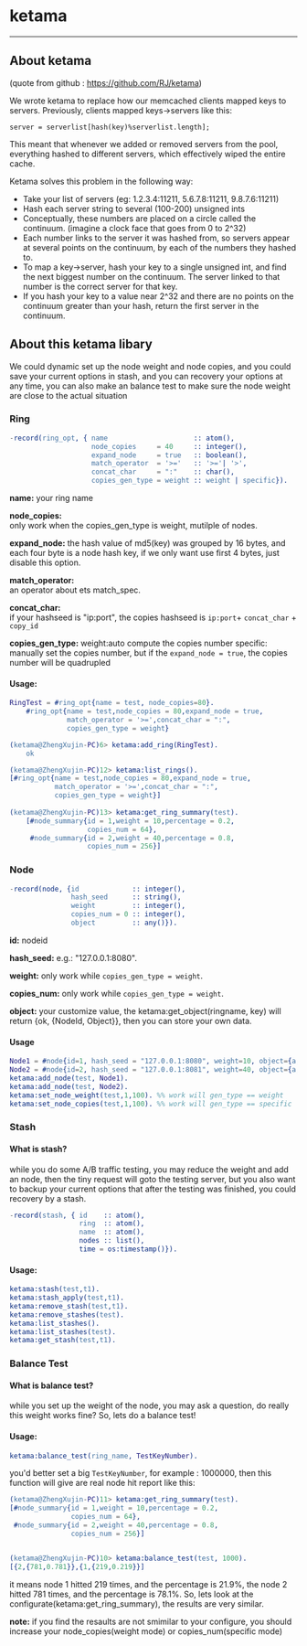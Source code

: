 # ketama
---

## About ketama 
(quote from github : https://github.com/RJ/ketama)

We wrote ketama to replace how our memcached clients mapped keys to servers.
Previously, clients mapped keys->servers like this:

    server = serverlist[hash(key)%serverlist.length];

This meant that whenever we added or removed servers from the pool, everything
hashed to different servers, which effectively wiped the entire cache.

Ketama solves this problem in the following way:

 * Take your list of servers (eg: 1.2.3.4:11211, 5.6.7.8:11211, 9.8.7.6:11211)
 * Hash each server string to several (100-200) unsigned ints
 * Conceptually, these numbers are placed on a circle called the continuum.
   (imagine a clock face that goes from 0 to 2^32)
 * Each number links to the server it was hashed from, so servers appear
   at several points on the continuum, by each of the numbers they hashed to.
 * To map a key->server, hash your key to a single unsigned int, and find the
   next biggest number on the continuum. The server linked to that number is
   the correct server for that key.
 * If you hash your key to a value near 2^32 and there are no points on the
   continuum greater than your hash, return the first server in the continuum.


## About this ketama libary

We could dynamic set up the node weight and node copies, and you could save your current options in stash, 
and you can recovery your options at any time, you can also make an balance test to make sure the node weight are close to the actual situation


### Ring 

```erlang
-record(ring_opt, { name                     :: atom(), 
                    node_copies     = 40     :: integer(),
                    expand_node     = true   :: boolean(),
                    match_operator  = '>='   :: '>='| '>',
                    concat_char     = ":"    :: char(),
                    copies_gen_type = weight :: weight | specific}).

```

 **name:** 
 your ring name

**node_copies:**  
only work when the copies_gen_type is weight, mutilple of nodes.

**expand_node:** 
the hash value of md5(key) was grouped by 16 bytes, and each four byte is a node hash key,
if we only want use first 4 bytes, just disable this option.

**match_operator:**  
an operator about ets match_spec.

**concat_char:**  
if your hashseed is "ip:port", the copies hashseed is `ip:port`+ `concat_char` + `copy_id`

**copies_gen_type:**
weight:auto compute the copies number
specific: manually set the copies number, but if the `expand_node = true`, the copies number will be quadrupled

#### Usage:

```erlang
RingTest = #ring_opt{name = test, node_copies=80}.
    #ring_opt{name = test,node_copies = 80,expand_node = true,
              match_operator = '>=',concat_char = ":",
              copies_gen_type = weight}

(ketama@ZhengXujin-PC)6> ketama:add_ring(RingTest).
    ok

(ketama@ZhengXujin-PC)12> ketama:list_rings().
[#ring_opt{name = test,node_copies = 80,expand_node = true,
           match_operator = '>=',concat_char = ":",
           copies_gen_type = weight}]
           
(ketama@ZhengXujin-PC)13> ketama:get_ring_summary(test).
    [#node_summary{id = 1,weight = 10,percentage = 0.2,
                   copies_num = 64},
     #node_summary{id = 2,weight = 40,percentage = 0.8,
                   copies_num = 256}]
```

 
### Node 

```erlang
-record(node, {id             :: integer(), 
               hash_seed      :: string(),
               weight         :: integer(),
               copies_num = 0 :: integer(),
               object         :: any()}).
```
**id:**
nodeid

**hash_seed:**
e.g.: "127.0.0.1:8080".

**weight:**
only work while `copies_gen_type = weight`.

**copies_num:**
only work while `copies_gen_type = weight`.

**object:**
your customize value, the ketama:get_object(ringname, key) will return {ok, {NodeId, Object}}, then you can store your own data.


#### Usage

```erlang
Node1 = #node{id=1, hash_seed = "127.0.0.1:8080", weight=10, object={a,b,c}}.
Node2 = #node{id=2, hash_seed = "127.0.0.1:8081", weight=40, object={a,b,e}}.
ketama:add_node(test, Node1).
ketama:add_node(test, Node2).
ketama:set_node_weight(test,1,100). %% work will gen_type == weight
ketama:set_node_copies(test,1,100). %% work will gen_type == specific
```

### Stash

#### What is stash?

while you do some A/B traffic testing, you may reduce the weight and add an node, then the tiny request will goto the testing server, 
but you also want to backup your current options that after the testing was finished, you could recovery by a stash.

```erlang
-record(stash, { id    :: atom(),
                 ring  :: atom(), 
                 name  :: atom(), 
                 nodes :: list(),
                 time = os:timestamp()}).
```

#### Usage:

```erlang
ketama:stash(test,t1). 
ketama:stash_apply(test,t1). 
ketama:remove_stash(test,t1). 
ketama:remove_stashes(test). 
ketama:list_stashes(). 
ketama:list_stashes(test). 
ketama:get_stash(test,t1).
```


### Balance Test

#### What is balance test?
while you set up the weight of the node, you may ask a question, do really this weight works fine?
So, lets do a balance test!

#### Usage:
```erlang
ketama:balance_test(ring_name, TestKeyNumber).
```

you'd better set a big `TestKeyNumber`, for example : 1000000, then this function will give are real node hit report like this:

```erlang
(ketama@ZhengXujin-PC)11> ketama:get_ring_summary(test).
[#node_summary{id = 1,weight = 10,percentage = 0.2,
               copies_num = 64},
 #node_summary{id = 2,weight = 40,percentage = 0.8,
               copies_num = 256}]


(ketama@ZhengXujin-PC)10> ketama:balance_test(test, 1000).
[{2,{781,0.781}},{1,{219,0.219}}]
```
it means node 1 hitted 219 times, and the percentage is 21.9%, the node 2 hitted 781 times, and the percentage is 78.1%.
So, lets look at the configurate(ketama:get_ring_summary), the results are very similar.

**note:** if you find the resaults are not smimilar to your configure, you should increase your node_copies(weight mode) or copies_num(specific mode)